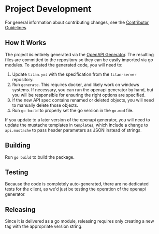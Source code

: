 # Project Development

For general information about contributing changes, see the
[Contributor Guidelines](https://github.com/titan-data/.github/blob/master/CONTRIBUTING.md).

## How it Works

The project iis entirely generated via the [OpenAPI Generator](https://openapi-generator.tech/). The resulting
files are committed to the repository so they can be easily imported via go modules. To updated the generated
code, you will need to:

1. Update `titan.yml` with the specification from the `titan-server` repository.
2. Run `generate`. This requires docker, and likely work on windows systems. If necessary, you can run the openapi
   generator by hand, but you will be responsible for ensuring the right options are specified.
3. If the new API spec contains renamed or deleted objects, you will need to manually delete those objects.
4. Run `go build` to properly set the go version in the `go.mod` file.

If you update to a later version of the openapi generator, you will need to update the mustache templates in
`templates`, which include a change to `api.mustache` to pass header parameters as JSON instead of strings.

## Building

Run `go build` to build the package.

## Testing

Because the code is completely auto-generated, there are no dedicated tests for the client, as we'd just be testing
the operation of the openapi generator.

## Releasing

Since it is delivered as a go module, releasing requires only creating a new tag with the appropriate version
string.
